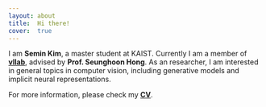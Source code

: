 ```yaml
---
layout: about
title:  Hi there!
cover:  true
---
```


<!-- ---
layout: about
image: /assets/img/blog/hydejack-9.jpg
description: >
  A boutique Jekyll theme for hackers, nerds, and academics,
  with a focus on personal sites that are meant to impress.
hide_description: true
redirect_from:
  - /download/
--- -->

I am **Semin Kim**, a master student at KAIST. Currently I am a member of [**vllab**](https://vllab.kaist.ac.kr), advised by **Prof. Seunghoon Hong**. As an researcher, I am interested in general topics in computer vision, including generative models and implicit neural representations.


For more information, please check my [**CV**](/404).
